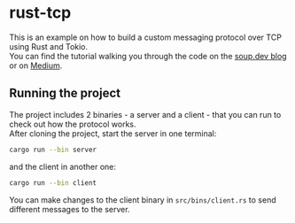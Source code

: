 # rust-tcp

This is an example on how to build a custom messaging protocol over TCP using Rust and Tokio.  
You can find the tutorial walking you through the code on the [soup.dev blog](https://www.soup.dev/post/building-a-custom-protocol-over-tcp-with-rust-and-tokio) or on [Medium](https://medium.com/@mirceaoprea/building-a-custom-protocol-over-tcp-with-rust-and-tokio-ab264c0d3e07).


## Running the project

The project includes 2 binaries - a server and a client - that you can run to check out how the protocol works.  
After cloning the project, start the server in one terminal:

```bash
cargo run --bin server
```

and the client in another one:

```bash
cargo run --bin client
```

You can make changes to the client binary in `src/bins/client.rs` to send different messages to the server.
